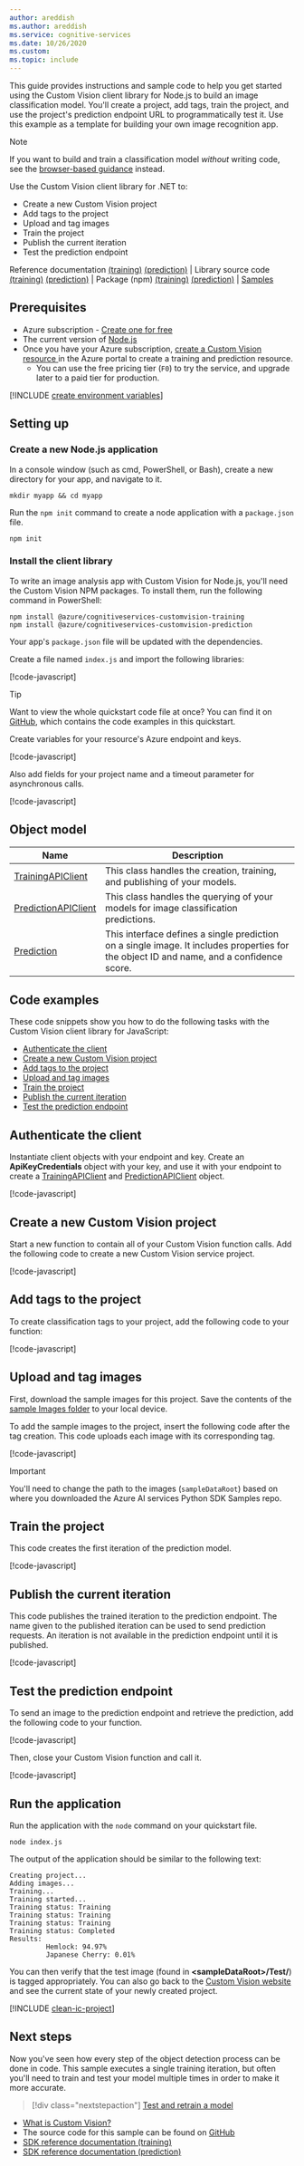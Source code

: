 ```yaml
---
author: areddish
ms.author: areddish
ms.service: cognitive-services
ms.date: 10/26/2020
ms.custom:
ms.topic: include
---
```


This guide provides instructions and sample code to help you get started using the Custom Vision client library for Node.js to build an image classification model. You'll create a project, add tags, train the project, and use the project's prediction endpoint URL to programmatically test it. Use this example as a template for building your own image recognition app.

> [!NOTE]
> If you want to build and train a classification model _without_ writing code, see the [browser-based guidance](../../getting-started-build-a-classifier.md) instead.

Use the Custom Vision client library for .NET to:

* Create a new Custom Vision project
* Add tags to the project
* Upload and tag images
* Train the project
* Publish the current iteration
* Test the prediction endpoint

Reference documentation [(training)](/javascript/api/@azure/cognitiveservices-customvision-training/) [(prediction)](/javascript/api/@azure/cognitiveservices-customvision-prediction/) | Library source code [(training)](https://github.com/Azure/azure-sdk-for-js/tree/master/sdk/cognitiveservices/cognitiveservices-customvision-training) [(prediction)](https://github.com/Azure/azure-sdk-for-js/tree/master/sdk/cognitiveservices/cognitiveservices-customvision-prediction) | Package (npm) [(training)](https://www.npmjs.com/package/@azure/cognitiveservices-customvision-training) [(prediction)](https://www.npmjs.com/package/@azure/cognitiveservices-customvision-prediction) | [Samples](/samples/browse/?products=azure&terms=custom%20vision&languages=javascript)

## Prerequisites

* Azure subscription - [Create one for free](https://azure.microsoft.com/free/cognitive-services/)
* The current version of [Node.js](https://nodejs.org/)
* Once you have your Azure subscription, <a href="https://portal.azure.com/#create/Microsoft.CognitiveServicesCustomVision"  title="Create a Custom Vision resource"  target="_blank">create a Custom Vision resource </a> in the Azure portal to create a training and prediction resource.
    * You can use the free pricing tier (`F0`) to try the service, and upgrade later to a paid tier for production.

[!INCLUDE [create environment variables](../environment-variables.md)]

## Setting up

### Create a new Node.js application

In a console window (such as cmd, PowerShell, or Bash), create a new directory for your app, and navigate to it. 

```console
mkdir myapp && cd myapp
```

Run the `npm init` command to create a node application with a `package.json` file. 

```console
npm init
```

### Install the client library

To write an image analysis app with Custom Vision for Node.js, you'll need the Custom Vision NPM packages. To install them, run the following command in PowerShell:

```shell
npm install @azure/cognitiveservices-customvision-training
npm install @azure/cognitiveservices-customvision-prediction
```

Your app's `package.json` file will be updated with the dependencies.

Create a file named `index.js` and import the following libraries:

[!code-javascript[](~/cognitive-services-quickstart-code/javascript/CustomVision/ImageClassification/CustomVisionQuickstart.js?name=snippet_imports)]


> [!TIP]
> Want to view the whole quickstart code file at once? You can find it on [GitHub](https://github.com/Azure-Samples/cognitive-services-quickstart-code/blob/master/javascript/CustomVision/ImageClassification/CustomVisionQuickstart.js), which contains the code examples in this quickstart.

Create variables for your resource's Azure endpoint and keys. 

[!code-javascript[](~/cognitive-services-quickstart-code/javascript/CustomVision/ImageClassification/CustomVisionQuickstart.js?name=snippet_creds)]

Also add fields for your project name and a timeout parameter for asynchronous calls.

[!code-javascript[](~/cognitive-services-quickstart-code/javascript/CustomVision/ImageClassification/CustomVisionQuickstart.js?name=snippet_vars)]


## Object model

|Name|Description|
|---|---|
|[TrainingAPIClient](/javascript/api/@azure/cognitiveservices-customvision-training/trainingapiclient) | This class handles the creation, training, and publishing of your models. |
|[PredictionAPIClient](/javascript/api/@azure/cognitiveservices-customvision-prediction/predictionapiclient)| This class handles the querying of your models for image classification predictions.|
|[Prediction](/javascript/api/@azure/cognitiveservices-customvision-prediction/)| This interface defines a single prediction on a single image. It includes properties for the object ID and name, and a confidence score.|

## Code examples

These code snippets show you how to do the following tasks with the Custom Vision client library for JavaScript:

* [Authenticate the client](#authenticate-the-client)
* [Create a new Custom Vision project](#create-a-new-custom-vision-project)
* [Add tags to the project](#add-tags-to-the-project)
* [Upload and tag images](#upload-and-tag-images)
* [Train the project](#train-the-project)
* [Publish the current iteration](#publish-the-current-iteration)
* [Test the prediction endpoint](#test-the-prediction-endpoint)

## Authenticate the client

Instantiate client objects with your endpoint and key. Create an **ApiKeyCredentials** object with your key, and use it with your endpoint to create a [TrainingAPIClient](/javascript/api/@azure/cognitiveservices-customvision-training/trainingapiclient) and [PredictionAPIClient](/javascript/api/@azure/cognitiveservices-customvision-prediction/predictionapiclient) object.

[!code-javascript[](~/cognitive-services-quickstart-code/javascript/CustomVision/ImageClassification/CustomVisionQuickstart.js?name=snippet_auth)]


## Create a new Custom Vision project

Start a new function to contain all of your Custom Vision function calls. Add the following code to create a new Custom Vision service project.


[!code-javascript[](~/cognitive-services-quickstart-code/javascript/CustomVision/ImageClassification/CustomVisionQuickstart.js?name=snippet_create)]


## Add tags to the project

To create classification tags to your project, add the following code to your function:

[!code-javascript[](~/cognitive-services-quickstart-code/javascript/CustomVision/ImageClassification/CustomVisionQuickstart.js?name=snippet_tags)]


## Upload and tag images

First, download the sample images for this project. Save the contents of the [sample Images folder](https://github.com/Azure-Samples/cognitive-services-sample-data-files/tree/master/CustomVision/ImageClassification/Images) to your local device.

To add the sample images to the project, insert the following code after the tag creation. This code uploads each image with its corresponding tag.

[!code-javascript[](~/cognitive-services-quickstart-code/javascript/CustomVision/ImageClassification/CustomVisionQuickstart.js?name=snippet_upload)]

> [!IMPORTANT]
> You'll need to change the path to the images (`sampleDataRoot`) based on where you downloaded the Azure AI services Python SDK Samples repo.

## Train the project

This code creates the first iteration of the prediction model. 

[!code-javascript[](~/cognitive-services-quickstart-code/javascript/CustomVision/ImageClassification/CustomVisionQuickstart.js?name=snippet_train)]

## Publish the current iteration

This code publishes the trained iteration to the prediction endpoint. The name given to the published iteration can be used to send prediction requests. An iteration is not available in the prediction endpoint until it is published.

[!code-javascript[](~/cognitive-services-quickstart-code/javascript/CustomVision/ImageClassification/CustomVisionQuickstart.js?name=snippet_publish)]


## Test the prediction endpoint

To send an image to the prediction endpoint and retrieve the prediction, add the following code to your function. 

[!code-javascript[](~/cognitive-services-quickstart-code/javascript/CustomVision/ImageClassification/CustomVisionQuickstart.js?name=snippet_test)]

Then, close your Custom Vision function and call it.

[!code-javascript[](~/cognitive-services-quickstart-code/javascript/CustomVision/ImageClassification/CustomVisionQuickstart.js?name=snippet_function_close)]


## Run the application

Run the application with the `node` command on your quickstart file.

```console
node index.js
```

The output of the application should be similar to the following text:

```console
Creating project...
Adding images...
Training...
Training started...
Training status: Training
Training status: Training
Training status: Training
Training status: Completed
Results:
         Hemlock: 94.97%
         Japanese Cherry: 0.01%
```

You can then verify that the test image (found in **\<sampleDataRoot\>/Test/**) is tagged appropriately. You can also go back to the [Custom Vision website](https://customvision.ai) and see the current state of your newly created project.

[!INCLUDE [clean-ic-project](../../includes/clean-ic-project.md)]

## Next steps

Now you've seen how every step of the object detection process can be done in code. This sample executes a single training iteration, but often you'll need to train and test your model multiple times in order to make it more accurate.

> [!div class="nextstepaction"]
> [Test and retrain a model](../../test-your-model.md)

* [What is Custom Vision?](../../overview.md)
* The source code for this sample can be found on [GitHub](https://github.com/Azure-Samples/cognitive-services-quickstart-code/blob/master/javascript/CustomVision/ImageClassification/CustomVisionQuickstart.js)
* [SDK reference documentation (training)](/javascript/api/@azure/cognitiveservices-customvision-training/)
* [SDK reference documentation (prediction)](/javascript/api/@azure/cognitiveservices-customvision-prediction/)
